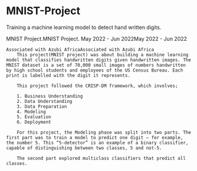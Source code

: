 # MNIST-Project
Training a machine learning model to detect hand written digits.


MNIST Project.MNIST Project.
May 2022 - Jun 2022May 2022 - Jun 2022

    Associated with Azubi AfricaAssociated with Azubi Africa
        This project(MNIST project) was about building a machine learning model that classifies handwritten digits given handwritten images. The MNIST dataset is a set of 70,000 small images of numbers handwritten by high school students and employees of the US Census Bureau. Each print is labelled with the digit it represents.

        This project followed the CRISP-DM framework, which involves;

        1. Business Understanding
        2. Data Understanding
        3. Data Preparation
        4. Modeling 
        5. Evaluation
        6. Deployment

        For this project, the Modeling phase was split into two parts. The first part was to train a model to predict one digit – for example, the number 5. This “5-detector” is an example of a binary classifier, capable of distinguishing between two classes, 5 and not-5. 

        The second part explored multiclass classifiers that predict all classes.
